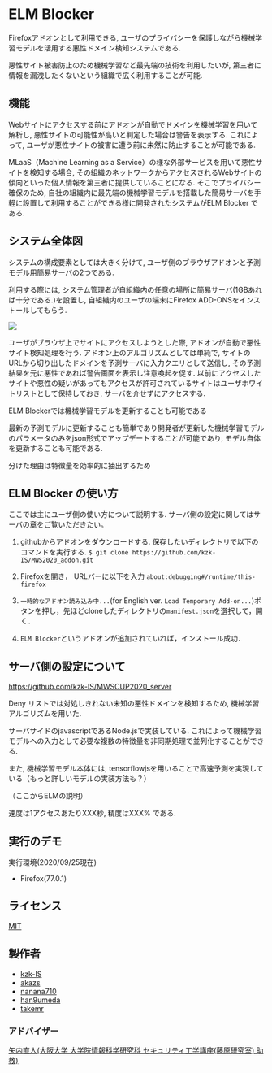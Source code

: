# ELM Blocker 

Firefoxアドオンとして利用できる, ユーザのプライバシーを保護しながら機械学習モデルを活用する悪性ドメイン検知システムである.

悪性サイト被害防止のため機械学習など最先端の技術を利用したいが, 第三者に情報を漏洩したくないという組織で広く利用することが可能.

## 機能

Webサイトにアクセスする前にアドオンが自動でドメインを機械学習を用いて解析し, 悪性サイトの可能性が高いと判定した場合は警告を表示する. これによって, ユーザが悪性サイトの被害に遭う前に未然に防止することが可能である.

MLaaS（Machine Learning as a Service）の様な外部サービスを用いて悪性サイトを検知する場合, その組織のネットワークからアクセスされるWebサイトの傾向といった個人情報を第三者に提供していることになる.
そこでプライバシー確保のため, 自社の組織内に最先端の機械学習モデルを搭載した簡易サーバを手軽に設置して利用することができる様に開発されたシステムがELM Blocker である.


## システム全体図

システムの構成要素としては大きく分けて, ユーザ側のブラウザアドオンと予測モデル用簡易サーバの2つである.

利用する際には, システム管理者が自組織内の任意の場所に簡易サーバ(1GBあれば十分である.)を設置し, 自組織内のユーザの端末にFirefox ADD-ONSをインストールしてもらう.

![][systemzentaizu]

[systemzentaizu]:https://github.com/kzk-IS/MWS2020_adon/blob/master/systemzentaizu.jpg

ユーザがブラウザ上でサイトにアクセスしようとした際, アドオンが自動で悪性サイト検知処理を行う. アドオン上のアルゴリズムとしては単純で, サイトのURLから切り出したドメインを予測サーバに入力クエリとして送信し, その予測結果を元に悪性であれば警告画面を表示し注意喚起を促す. 以前にアクセスしたサイトや悪性の疑いがあってもアクセスが許可されているサイトはユーザホワイトリストとして保持しておき, サーバを介せずにアクセスする. 

ELM Blockerでは機械学習モデルを更新することも可能である

最新の予測モデルに更新することも簡単であり開発者が更新した機械学習モデルのパラメータのみをjson形式でアップデートすることが可能であり, モデル自体を更新することも可能である.

分けた理由は特徴量を効率的に抽出するため


## ELM Blocker の使い方

ここでは主にユーザ側の使い方について説明する. サーバ側の設定に関してはサーバの章をご覧いただきたい。

1. githubからアドオンをダウンロードする. 保存したいディレクトリで以下のコマンドを実行する. `$ git clone https://github.com/kzk-IS/MWS2020_addon.git`

1. Firefoxを開き， URLバーに以下を入力 `about:debugging#/runtime/this-firefox`

1. `一時的なアドオン読み込み中...`(for English ver. `Load Temporary Add-on...`)ボタンを押し，先ほどcloneしたディレクトリの`manifest.json`を選択して，開く．

1. `ELM Blocker`というアドオンが追加されていれば，インストール成功．


## サーバ側の設定について
https://github.com/kzk-IS/MWSCUP2020_server

Deny リストでは対処しきれない未知の悪性ドメインを検知するため, 機械学習アルゴリズムを用いた.

サーバサイドのjavascriptであるNode.jsで実装している. これによって機械学習モデルへの入力として必要な複数の特徴量を非同期処理で並列化することができる.

また, 機械学習モデル本体には, tensorflowjsを用いることで高速予測を実現している（もっと詳しいモデルの実装方法も？）

（ここからELMの説明）

速度は1アクセスあたりXXX秒, 精度はXXX% である.

## 実行のデモ

実行環境(2020/09/25現在)
- Firefox(77.0.1)

## ライセンス

[MIT](https://github.com/tcnksm/tool/blob/master/LICENCE)

## 製作者

- [kzk-IS](https://github.com/kzk-IS)
- [akazs](https://github.com/akazs)
- [nanana710](https://github.com/nanana710)
- [han9umeda](https://github.com/han9umeda)
- [takemr](https://github.com/takemr)

### アドバイザー

[矢内直人(大阪大学 大学院情報科学研究科 セキュリティ工学講座(藤原研究室) 助教)](http://www-infosec.ist.osaka-u.ac.jp/~yanai/)
